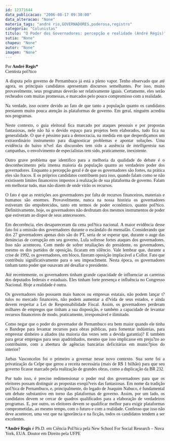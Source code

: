 ```yaml
---
id: 12371644
data_publicacao: "2006-08-17 09:30:00"
data_alteracao: "None"
materia_tags: "andré rio,GOVERNADORES,poderosa,registro"
categoria: "Colunistas"
titulo: "O Poder dos Governadores: percepção e realidade (André Régis)"
sutia: "None"
chapeu: "None"
autor: "None"
imagem: "None"
---
```

<p><P><FONT face=Verdana>Por<STRONG> André Regis*</STRONG><BR>Cientista pol?tico</FONT></P></p>
<p><P align=right><FONT face=Verdana></FONT></P></p>
<p><P align=justify><FONT face=Verdana>A disputa pelo governo de Pernambuco já está a pleno vapor. Tenho observado que até agora, os principais candidatos apresentam discursos semelhantes. Por isso, muito provavelmente, seus programas deverão ser relativamente iguais. Certamente, eles serão recheados com muitas promessas, e marcados pelo pouco compromisso com a realidade. </FONT></P></p>
<p><P align=justify><FONT face=Verdana>Na verdade, isso ocorre devido ao fato de que tanto a população quanto os candidatos prestarem muito pouca atenção às plataformas de governo. Em geral, ninguém acredita nos programas.</FONT></P></p>
<p><P align=justify><FONT face=Verdana>Neste contexto, o guia eleitoral fica marcado por ataques pessoais e por propostas fantasiosas, nele não há o devido espaço para projetos bem elaborados, tudo fica na generalidade. O que é péssimo para a democracia, na medida em que desperdiçamos um extraordinário instrumento para diagnosticar problemas e apontar soluções. Uma evidência do baixo n?vel das discussões tem sido a ausência de <I>intelligentsia</I> nas campanhas, o envolvimento de especialistas tem sido, praticamente, inexistente. </FONT></P></p>
<p><P align=justify><FONT face=Verdana>Outro grave problema que identifico para a melhoria da qualidade do debate é o desconhecimento pela imensa maioria da população quanto ao verdadeiro poder dos governadores. Enquanto a percepção geral é de que os governadores são fortes, na prática eles são fracos. E os próprios candidatos contribuem para isso, quando falam como se não existissem limites financeiros impostos à realização de sua plataforma de governo. Falam em melhorar tudo, mas não dizem de onde virão os recursos.</FONT></P></p>
<p><P align=justify><FONT face=Verdana>O fato é que as restrições aos governadores por falta de recursos financeiros, materiais e humanos são enormes. Provavelmente, nunca na nossa história os governadores estiveram tão empobrecidos, tanto em termos de poder econômico, quanto pol?tico. Definitivamente, hoje, os governadores não desfrutam dos mesmos instrumentos de poder que estiveram ao dispor de seus antecessores. </FONT></P></p>
<p><P align=justify><FONT face=Verdana>Em decorrência, eles desapareceram da cena pol?tica nacional. A maior evidência desse fato foi a omissão dos governadores durante o escândalo do mensalão. Considerando que dos 27 governadores apenas dois são do PT, seria de se esperar que, durante o auge das denúncias de corrupção em seu governo, Lula sofresse fortes ataques dos governadores. Isso não aconteceu. Com medo de sofrer retaliações do presidente, os governadores, mesmo os dos partidos de oposição, ficaram em silêncio. Vale lembrar que, durante a crise de 1992, os governadores, em bloco, fizeram oposição implacável a Collor. Fato que contribuiu significativamente para o seu impeachment. Nesta época, os governadores tinham tanto poder que ousavam até desafiar o presidente.</FONT></P></p>
<p><P align=justify><FONT face=Verdana>Até recentemente, os governadores tinham grande capacidade de influenciar as carreiras dos deputados federais e estaduais. Eles tinham forte presença e influência no Congresso Nacional. Hoje a realidade é outra. </FONT></P></p>
<p><P align=justify><FONT face=Verdana>Os governadores não possuem mais bancos ou empresas estatais, não podem lançar t?tulos no mercado financeiro, não podem aumentar a d?vida de seus estados, e ainda devem respeitar a Lei de Responsabilidade Fiscal. Assim, os governadores perderam milhares de empregos que tinham a sua disposição, e também a capacidade de levantar recursos financeiros de modo, praticamente, irresponsável e ilimitado.</FONT></P></p>
<p><P align=justify><FONT face=Verdana>Como negar que o poder do governador de Pernambuco era bem maior quando ele tinha o Bandepe para levantar recursos para obras públicas, para fomentar indústrias, para emprestar dinheiro a aliados (na maioria das vezes sem a devida garantia)? E também para gerar empregos para seus apadrinhados, mesmo que isso implicasse em preju?zo ao contribuinte, com a abertura de agências bancárias deficitárias em munic?pios do interior?</FONT></P></p>
<p><P align=justify><FONT face=Verdana>Jarbas Vasconcelos foi o primeiro a governar nesse novo contexto. Sua sorte foi a privatização da Celpe que gerou a receita necessária (mais de R$ 1 bilhão) para que seu governo ficasse marcado pela realização de grandes obras, como a duplicação da BR 232. </FONT></P></p>
<p><P align=justify><FONT face=Verdana>Por tudo isso, é preciso redimensionar o poder real dos governadores para que os eleitores possam distinguir as propostas exeqü?veis das fantasiosas. Em nome da tradição pol?tica de Pernambuco, e, principalmente, do legado de Joaquim Nabuco, é fundamental um debate substantivo em torno das plataformas de governo. Assim, por um lado, os candidatos devem se cercar de quadros qualificados para a elaboração de verdadeiros programas. E, por outro, os eleitores devem se qualificar melhor para exigir plataformas comprometidas, ao mesmo tempo, com o futuro e com a realidade. Confesso que isso não deve acontecer, uma vez que na ignorância e na ficção, todos os candidatos tendem a ser excelentes. </FONT></P></p>
<p><P align=justify><FONT face=Verdana></FONT></P></p>
<p><P><FONT face=Verdana><STRONG>*André Regis</STRONG> é Ph.D. em Ciência Pol?tica pela New School For Social Research – Nova York, EUA. Doutor em Direito pela UFPE</FONT></P> </p>
